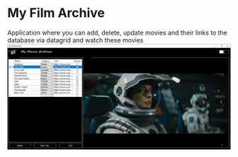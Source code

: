 # My Film Archive
Application where you can add, delete, update movies and their links to the database via datagrid and watch these movies
<br/>
![banner picture](https://github.com/cahitarslan/MyFilmArchive/blob/master/img/MyFilmArchive-screenshot.png)
